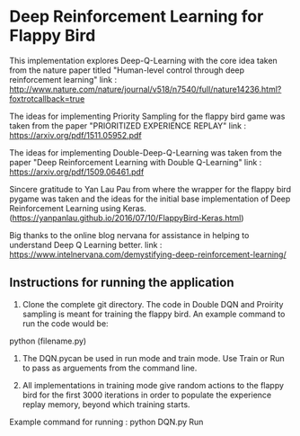 # Deep Reinforcement Learning for Flappy Bird

This implementation explores Deep-Q-Learning with the core idea taken from the nature paper titled "Human-level control through deep reinforcement learning"
link : http://www.nature.com/nature/journal/v518/n7540/full/nature14236.html?foxtrotcallback=true

The ideas for implementing Priority Sampling for the flappy bird game was taken from the paper "PRIORITIZED EXPERIENCE REPLAY"
link : https://arxiv.org/pdf/1511.05952.pdf

The ideas for implementing Double-Deep-Q-Learning was taken from the paper "Deep Reinforcement Learning with Double Q-Learning"
link : https://arxiv.org/pdf/1509.06461.pdf

Sincere gratitude to Yan Lau Pau from where the wrapper for the flappy bird pygame was taken and the ideas for the initial base implementation of Deep Reinforcement Learning using Keras. (https://yanpanlau.github.io/2016/07/10/FlappyBird-Keras.html)

Big thanks to the online blog nervana for assistance in helping to understand Deep Q Learning better. 
link : https://www.intelnervana.com/demystifying-deep-reinforcement-learning/


## Instructions for running the application

1. Clone the complete git directory. The code in Double DQN and Proirity sampling is meant for training the flappy bird. An example command to run the code would be: 

python (filename.py)

1. The DQN.pycan be used in run mode and train mode. Use Train or Run to pass as arguements from the command line. 


1. All implementations in training mode give random actions to the flappy bird for the first 3000 iterations in order to populate the experience replay memory, beyond which training starts. 


Example command for running : python DQN.py Run